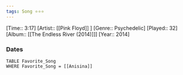 ```yaml
---
tags: Song ⭐⭐⭐ 
---
```

[Time:: 3:17]
[Artist:: [[Pink Floyd]] ]
[Genre:: Psychedelic]
[Played:: 32]
[Album:: [[The Endless River (2014)]]]
[Year:: 2014]
### Dates
````dataview
TABLE Favorite_Song
WHERE Favorite_Song = [[Anisina]]
````